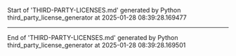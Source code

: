 Start of 'THIRD-PARTY-LICENSES.md' generated by Python third_party_license_generator at 2025-01-28 08:39:28.169477

----------------------------------------

End of 'THIRD-PARTY-LICENSES.md' generated by Python third_party_license_generator at 2025-01-28 08:39:28.169501
